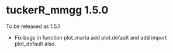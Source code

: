 # tuckerR_mmgg 1.5.0
  To be released as 1.5.1

* Fix bugs in function plot_marta add plot.default and add import plot_default also.
